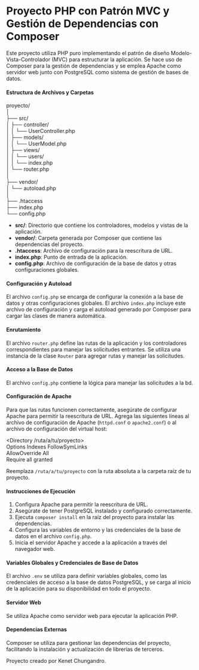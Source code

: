# Proyecto PHP con Patrón MVC y Gestión de Dependencias con Composer

Este proyecto utiliza PHP puro implementando el patrón de diseño Modelo-Vista-Controlador (MVC) para estructurar la aplicación. Se hace uso de Composer para la gestión de dependencias y se emplea Apache como servidor web junto con PostgreSQL como sistema de gestión de bases de datos.

#### Estructura de Archivos y Carpetas

proyecto/  
│  
├── src/  
│ ├── controller/  
│ │ └── UserController.php  
│ ├── models/  
│ │ └── UserModel.php  
│ ├── views/  
│ │ └── users/  
│ │ └── index.php  
│ └── router.php  
│  
├── vendor/  
│ └── autoload.php  
│  
├── .htaccess  
├── index.php  
└── config.php  

- **src/**: Directorio que contiene los controladores, modelos y vistas de la aplicación.
- **vendor/**: Carpeta generada por Composer que contiene las dependencias del proyecto.
- **.htaccess**: Archivo de configuración para la reescritura de URL.
- **index.php**: Punto de entrada de la aplicación.
- **config.php**: Archivo de configuración de la base de datos y otras configuraciones globales.

#### Configuración y Autoload

El archivo `config.php` se encarga de configurar la conexión a la base de datos y otras configuraciones globales. El archivo `index.php` incluye este archivo de configuración y carga el autoload generado por Composer para cargar las clases de manera automática.

#### Enrutamiento

El archivo `router.php` define las rutas de la aplicación y los controladores correspondientes para manejar las solicitudes entrantes. Se utiliza una instancia de la clase `Router` para agregar rutas y manejar las solicitudes.

#### Acceso a la Base de Datos

El archivo `config.php` contiene la lógica para manejar las solicitudes a la bd. 

#### Configuración de Apache

Para que las rutas funcionen correctamente, asegúrate de configurar Apache para permitir la reescritura de URL. Agrega las siguientes líneas al archivo de configuración de Apache (`httpd.conf` o `apache2.conf`) o al archivo de configuración del virtual host:

<Directory /ruta/a/tu/proyecto>  
Options Indexes FollowSymLinks  
AllowOverride All  
Require all granted  
</Directory>  

Reemplaza `/ruta/a/tu/proyecto` con la ruta absoluta a la carpeta raíz de tu proyecto.

#### Instrucciones de Ejecución

1. Configura Apache para permitir la reescritura de URL.
2. Asegúrate de tener PostgreSQL instalado y configurado correctamente.
3. Ejecuta `composer install` en la raíz del proyecto para instalar las dependencias.
4. Configura las variables de entorno y las credenciales de la base de datos en el archivo `config.php`.
5. Inicia el servidor Apache y accede a la aplicación a través del navegador web.

#### Variables Globales y Credenciales de Base de Datos

El archivo `.env` se utiliza para definir variables globales, como las credenciales de acceso a la base de datos PostgreSQL, y se carga al inicio de la aplicación para su disponibilidad en todo el proyecto.

#### Servidor Web

Se utiliza Apache como servidor web para ejecutar la aplicación PHP.

#### Dependencias Externas

Composer se utiliza para gestionar las dependencias del proyecto, facilitando la instalación y actualización de librerías de terceros.


Proyecto creado por Kenet Chungandro.

